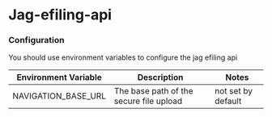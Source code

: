 # Jag-efiling-api

### Configuration

You should use environment variables to configure the jag efiling api

| Environment Variable  | Description   | Notes   |
|---|---|---|
| NAVIGATION_BASE_URL | The base path of the secure file upload  |  not set by default |
